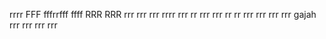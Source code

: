 rrrr
FFF
fffrrfff
ffff
RRR
RRR
rrr
rrr
rrr
rrrr
rrr
rr
rrr
rrr
rr
rr
rrr
rrr
rrr
rrr
gajah
rrr
rrr
rrr
rrr
